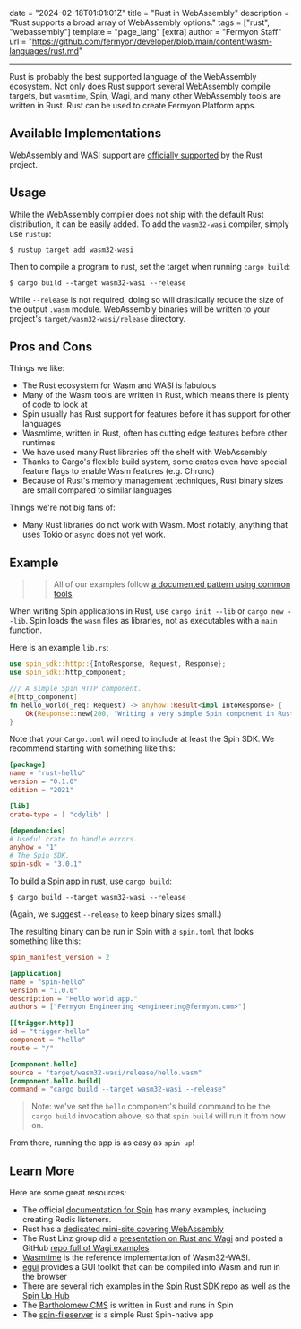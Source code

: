 date = "2024-02-18T01:01:01Z"
title = "Rust in WebAssembly"
description = "Rust supports a broad array of WebAssembly options."
tags = ["rust", "webassembly"]
template = "page_lang"
[extra]
author = "Fermyon Staff"
url = "https://github.com/fermyon/developer/blob/main/content/wasm-languages/rust.md"

---

Rust is probably the best supported language of the WebAssembly ecosystem.
Not only does Rust support several WebAssembly compile targets,
but `wasmtime`, Spin, Wagi, and many other WebAssembly tools are written in Rust.
Rust can be used to create Fermyon Platform apps.

## Available Implementations

WebAssembly and WASI support are [officially supported](https://www.rust-lang.org/what/wasm) by the Rust project.

## Usage

While the WebAssembly compiler does not ship with the default Rust distribution, it can be easily added.
To add the `wasm32-wasi` compiler, simply use `rustup`:

```console
$ rustup target add wasm32-wasi
```

Then to compile a program to rust, set the target when running `cargo build`:

```console
$ cargo build --target wasm32-wasi --release
```

While `--release` is not required, doing so will drastically reduce the size of the output `.wasm` module.
WebAssembly binaries will be written to your project's `target/wasm32-wasi/release` directory. 

## Pros and Cons

Things we like:

- The Rust ecosystem for Wasm and WASI is fabulous
- Many of the Wasm tools are written in Rust, which means there is plenty of code to look at
- Spin usually has Rust support for features before it has support for other languages
- Wasmtime, written in Rust, often has cutting edge features before other runtimes
- We have used many Rust libraries off the shelf with WebAssembly
- Thanks to Cargo's flexible build system, some crates even have special feature flags to enable Wasm features (e.g. Chrono)
- Because of Rust's memory management techniques, Rust binary sizes are small compared to similar languages

Things we're not big fans of:

- Many Rust libraries do not work with Wasm. Most notably, anything that uses Tokio or `async` does not yet work.

## Example

>> All of our examples follow [a documented pattern using common tools](/wasm-languages/about-examples).

When writing Spin applications in Rust, use `cargo init --lib` or `cargo new --lib`. Spin loads the `wasm` files as libraries, not as executables with a `main` function.

Here is an example `lib.rs`:

```rust
use spin_sdk::http::{IntoResponse, Request, Response};
use spin_sdk::http_component;

/// A simple Spin HTTP component.
#[http_component]
fn hello_world(_req: Request) -> anyhow::Result<impl IntoResponse> {
    Ok(Response::new(200, "Writing a very simple Spin component in Rust"))
}
```

Note that your `Cargo.toml` will need to include at least the Spin SDK. We recommend starting with something like this:

```toml
[package]
name = "rust-hello"
version = "0.1.0"
edition = "2021"

[lib]
crate-type = [ "cdylib" ]

[dependencies]
# Useful crate to handle errors.
anyhow = "1"
# The Spin SDK.
spin-sdk = "3.0.1"
```

To build a Spin app in rust, use `cargo build`:

```console
$ cargo build --target wasm32-wasi --release
```

(Again, we suggest `--release` to keep binary sizes small.)

The resulting binary can be run in Spin with a `spin.toml` that looks something like this:

```toml
spin_manifest_version = 2

[application]
name = "spin-hello"
version = "1.0.0"
description = "Hello world app."
authors = ["Fermyon Engineering <engineering@fermyon.com>"]

[[trigger.http]]
id = "trigger-hello"
component = "hello"
route = "/"

[component.hello]
source = "target/wasm32-wasi/release/hello.wasm"
[component.hello.build]
command = "cargo build --target wasm32-wasi --release"
```

> Note: we've set the `hello` component's build command to be the `cargo build` invocation above, so that `spin build` will run it from now on.

From there, running the app is as easy as `spin up`!

## Learn More

Here are some great resources:

- The official [documentation for Spin](https://developer.fermyon.com/spin/rust-components/) has many examples, including creating Redis listeners.
- Rust has a [dedicated mini-site covering WebAssembly](https://www.rust-lang.org/what/wasm)
- The Rust Linz group did a [presentation on Rust and Wagi](https://www.youtube.com/watch?v=9NDwHBjLlhQ) and posted a GitHub [repo full of Wagi examples](https://github.com/rstropek/rust-samples)
- [Wasmtime](https://wasmtime.dev/) is the reference implementation of Wasm32-WASI.
- [egui](https://www.egui.rs/) provides a GUI toolkit that can be compiled into Wasm and run in the browser
- There are several rich examples in the [Spin Rust SDK repo](https://github.com/fermyon/spin-rust-sdk/tree/stable/examples) as well as the [Spin Up Hub](https://developer.fermyon.com/hub)
- The [Bartholomew CMS](https://github.com/fermyon/bartholomew) is written in Rust and runs in Spin
- The [spin-fileserver](https://github.com/fermyon/spin-fileserver) is a simple Rust Spin-native app
